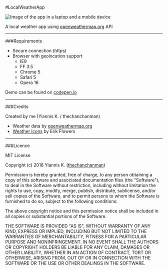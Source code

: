 #LocalWeatherApp

![Image of the app in a laptop and a mobile device](http://res.cloudinary.com/anapal/image/upload/v1471806078/screen_ovsmj2.jpg)

A local weather app using [openweathermap.org](http://openweathermap.org) API

----------

###Requirements

 - Secure connection (https)
 - Browser with geolocation support
	 - IE9
	 - FF 3.5
	 - Chrome 5
	 - Safari 5
	 - Opera 16

Demo can be found on [codepen.io](https://codepen.io/koniklos/full/xONKAJ/)

----------

###Credits

Created by me (Yiannis K. / thechanchanman)

 - Weather data by [openweathermap.org](http://openweathermap.org)
 - [Weather Icons](https://erikflowers.github.io/weather-icons/) by Erik Flowers


----------

###Licence

MIT License

Copyright (c) 2016 Yiannis K. ([thechanchanman](https://github.com/thechanchanman))

Permission is hereby granted, free of charge, to any person obtaining a copy
of this software and associated documentation files (the "Software"), to deal
in the Software without restriction, including without limitation the rights
to use, copy, modify, merge, publish, distribute, sublicense, and/or sell
copies of the Software, and to permit persons to whom the Software is
furnished to do so, subject to the following conditions:

The above copyright notice and this permission notice shall be included in all
copies or substantial portions of the Software.

THE SOFTWARE IS PROVIDED "AS IS", WITHOUT WARRANTY OF ANY KIND, EXPRESS OR
IMPLIED, INCLUDING BUT NOT LIMITED TO THE WARRANTIES OF MERCHANTABILITY,
FITNESS FOR A PARTICULAR PURPOSE AND NONINFRINGEMENT. IN NO EVENT SHALL THE
AUTHORS OR COPYRIGHT HOLDERS BE LIABLE FOR ANY CLAIM, DAMAGES OR OTHER
LIABILITY, WHETHER IN AN ACTION OF CONTRACT, TORT OR OTHERWISE, ARISING FROM,
OUT OF OR IN CONNECTION WITH THE SOFTWARE OR THE USE OR OTHER DEALINGS IN THE
SOFTWARE.
